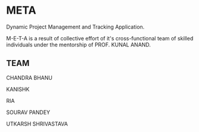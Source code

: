 # META
Dynamic Project Management and Tracking Application.


M-E-T-A is a result of collective effort of it's cross-functional team of skilled individuals under the mentorship of PROF. KUNAL ANAND.

## TEAM 

CHANDRA BHANU

KANISHK

RIA

SOURAV PANDEY

UTKARSH SHRIVASTAVA

